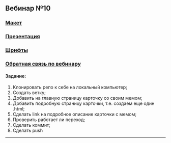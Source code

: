 ## Вебинар №10 ##

### [Макет](https://www.figma.com/file/7ahEgtYBNWt9SCPS6s53bT/%D0%9F%D0%BB%D0%B5%D0%B9%D0%BB%D0%B8%D1%81%D1%82-%D0%A2%D0%A0%D0%95%D0%9A%D0%98-%E2%80%94-%D0%98-%D0%A2%D0%9E%D0%A7%D0%9A%D0%90.-%D0%A1%D0%A2%D0%A3%D0%94%D0%95%D0%9D%D0%A2%D0%AB?type=design&node-id=2408-550&mode=design&t=P7s3CKKwyy5DbF7P-0) ###
### [Презентация](https://presenter.ahaslides.com/presentation/4992559) ###
### [Шрифты](https://fonts.google.com/) ###
### [Обратная связь по вебинару](https://forms.yandex.ru/surveys/13480691.5a5a08a14e9f84a6f39a5276142af8d1c34cde62/) ###



#### Задание: ####
1. Клонировать репо к себе на локальный компьютер;
2. Создать ветку;
3. Добавить на главную страницу карточку со своим мемом;
4. Добавить подробную страницу карточки, т.е. создаем еще один .html;
5. Сделать link на подробное описание карточки с мемом;
6. Проверить работает ли переход;
7. Сделать коммит;
8. Сделать push

-----------------------------------------------